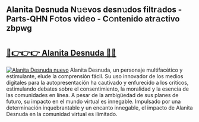 ## Alanita Desnuda N𝚞𝚎vos desn𝚞dos filtr𝚊dos - Parts-QHN F𝚘tos vid𝚎o - C𝚘ntenido atr𝚊ctivo zbpwg

# <h2><a href="http://mb7o1n.tromn.icu/?c=Alanita+Desnuda">🔗👉👉👉 Alanita Desnuda 🔗🔗</a></h2>

[![Alanita Desnuda nuevo](https://i.imgur.com/pEAQMta.gif)](http://mb7o1n.tromn.icu/?c=Alanita+Desnuda)
Alanita Desnuda, un personaje multifacético y estimulante, elude la comprensión fácil. Su uso innovador de los medios digitales para la autopresentación ha cautivado y enfurecido a los críticos, estimulando debates sobre el consentimiento, la moralidad y la esencia de las comunidades en línea. A pesar de la ambigüedad de sus planes de futuro, su impacto en el mundo virtual es innegable. Impulsado por una determinación inquebrantable y un encanto innegable, el impacto de Alanita Desnuda en la comunidad virtual es ilimitado.
